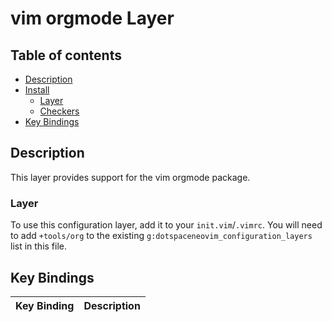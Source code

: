 # vim orgmode Layer

## Table of contents

* [Description](#description)
* [Install](#install)
  * [Layer](#layer)
  * [Checkers](#checkers)
* [Key Bindings](#key-bindings)

## Description

This layer provides support for the vim orgmode package.

### Layer

To use this configuration layer, add it to your `init.vim`/`.vimrc`. You will need to add `+tools/org` to the existing `g:dotspaceneovim_configuration_layers` list in this file.

## Key Bindings

| Key Binding | Description                                                    |
|-------------|----------------------------------------------------------------|
